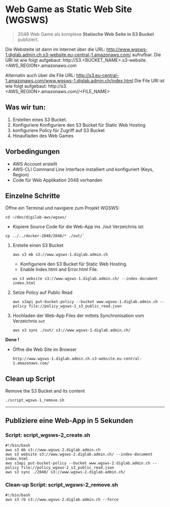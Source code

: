 # Web Game as Static Web Site (WGSWS)

> 2048 Web Game als komplexe **Statische Web Seite in S3 Bucket** publiziert.

Die Websteite ist dann im Internet über die URL: <http://www.wgsws-1.diglab.admin.ch.s3-website.eu-central-1.amazonaws.com/>
 aufrufbar. Die URl ist wie folgt aufgebaut: http://S3.<BUCKET_NAME>.s3-website.<AWS_REGION>.amazonaws.com

 Alternativ auch über die File URL: <http://s3.eu-central-1.amazonaws.com/www.wgsws-1.diglab.admin.ch/index.html> 
 Die File URl ist wie folgt aufgebaut: http://s3.<AWS_REGION>.amazonaws.com/<S3 BUCKET_NAME>/<FILE_NAME>

## Was wir tun:
1. Erstellen eines S3 Bucket.
2. Konfiguriere Konfiguriere den S3 Bucket für Static Web Hosting
3. konfiguriere Policy für Zugriff auf S3 Bucket
3. Hinaufladen des Web Games    

## Vorbedingungen
- AWS Account erstellt
- AWS-CLI Command Line Interface installiert und konfiguriert (Keys, Region)
- Code für Web Applikation 2048 vorhanden

## Einzelne Schritte 
Öffne ein Terminal und navigiere zum Projekt WGSWS: 
``` 
cd ~/dev/digilab-aws/wgsws/
```
- Kopiere Source Code für die Web-App ins ./out Verzeichnis ist:
```
cp ../../docker-2048/2048/* ./out/`
```

1. Erstelle einen S3 Bucket 
    ```
    aws s3 mb s3://www.wgsws-1.diglab.admin.ch
    ```

    - Konfiguriere den S3 Bucket für Static Web Hosting. 
    - Enable Index.html and Error.html File.
    ```
    ws s3 website s3://www.wgsws-1.diglab.admin.ch/ --index-document index.html
    ```

2. Setze Policy auf Public Read
    ```
    aws s3api put-bucket-policy --bucket www.wgsws-1.diglab.admin.ch --policy file://policy_wgsws-1_s3_public_read.json
    ```

3. Hochladen der Web-App Files der mittels Synchronisation vom Verzeichnis `out` 
    ```
    aws s3 sync ./out/ s3://www.wgsws-1.diglab.admin.ch/
    ```

**Done !** 

- Öffne die Web Site im Browser
    ```
    http://www.wgsws-1.diglab.admin.ch.s3-website.eu-central-1.amazonaws.com/
    ```       


## Clean up Script
Remove the S3 Bucket and its content
```
./script_wgsws-1_remove.sh
```


---  

##  Publiziere eine Web-App in 5 Sekunden
### Script: script_wgsws-2_create.sh
```
#!/bin/bash
aws s3 mb s3://www.wgsws-2.diglab.admin.ch
aws s3 website s3://www.wgsws-2.diglab.admin.ch/ --index-document index.html
aws s3api put-bucket-policy --bucket www.wgsws-2.diglab.admin.ch --policy file://policy_wgsws-2_s3_public_read.json
aws s3 sync ./2048/ s3://www.wgsws-2.diglab.admin.ch/
```

### Clean-up Script: script_wgsws-2_remove.sh
```
#!/bin/bash
aws s3 rb s3://www.wgsws-2.diglab.admin.ch --force
```

